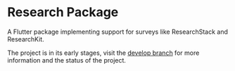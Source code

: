 # Research Package

A Flutter package implementing support for surveys like ResearchStack and ResearchKit.

The project is in its early stages, visit the [develop branch](https://github.com/cph-cachet/research.package/tree/develop) for more information and the status of the project.
